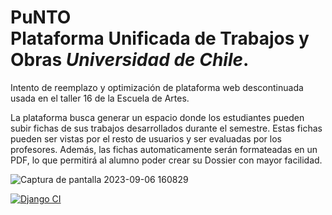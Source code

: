 # PuNTO <br> Plataforma Unificada de Trabajos y Obras *Universidad de Chile*.
Intento de reemplazo y optimización de plataforma web descontinuada usada en el taller 16 de la Escuela de Artes.

La plataforma busca generar un espacio donde los estudiantes pueden subir fichas de sus trabajos desarrollados durante el semestre.
Estas fichas pueden ser vistas por el resto de usuarios y ser evaluadas por los profesores.
Además, las fichas automaticamente serán formateadas en un PDF, lo que permitirá al alumno poder crear su Dossier con mayor facilidad.

![Captura de pantalla 2023-09-06 160829](https://github.com/s0lci700/FPPT16/assets/133716710/7a263ebc-eeab-4826-95e1-49a874016cac)


[![Django CI](https://github.com/s0lci700/fppt16/actions/workflows/django.yml/badge.svg)](https://github.com/s0lci700/fppt16/actions/workflows/django.yml)
